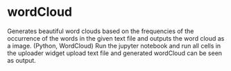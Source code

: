 # wordCloud

Generates beautiful word clouds based on the frequencies of the occurrence of the words in the given text file and outputs the word cloud as a image. (Python, WordCloud)
Run the jupyter notebook and run all cells in the uploader widget upload text file and generated wordCloud can be seen as output.
